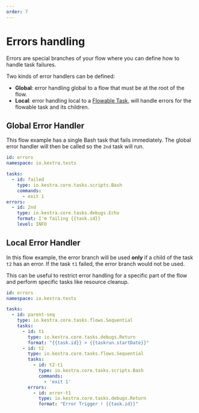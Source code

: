```yaml
---
order: 7
---
```

# Errors handling
Errors are special branches of your flow where you can define how to handle task failures.

Two kinds of error handlers can be defined:
* **Global**: error handling global to a flow that must be at the root of the flow.
* **Local**: error handling local to a [Flowable Task](../tasks/README.md#flowable-tasks), will handle errors for the flowable task and its children.


## Global Error Handler

This flow example has a single Bash task that fails immediately.
The global error handler will then be called so the `2nd` task will run.

```yaml
id: errors
namespace: io.kestra.tests

tasks:
  - id: failed
    type: io.kestra.core.tasks.scripts.Bash
    commands:
      - exit 1
errors:
  - id: 2nd
    type: io.kestra.core.tasks.debugs.Echo
    format: I'm failing {{task.id}}
    level: INFO
```


## Local Error Handler

In this flow example, the error branch will be used **only** if a child of the task `t2` has an error. If the task `t1` failed, the error branch would not be used. 

This can be useful to restrict error handling for a specific part of the flow and perform specific tasks like resource cleanup. 

```yaml
id: errors
namespace: io.kestra.tests

tasks:
  - id: parent-seq
    type: io.kestra.core.tasks.flows.Sequential
    tasks:
      - id: t1
        type: io.kestra.core.tasks.debugs.Return
        format: "{{task.id}} > {{taskrun.startDate}}"
      - id: t2
        type: io.kestra.core.tasks.flows.Sequential
        tasks:
          - id: t2-t1
            type: io.kestra.core.tasks.scripts.Bash
            commands:
              - 'exit 1'
        errors:
          - id: error-t1
            type: io.kestra.core.tasks.debugs.Return
            format: "Error Trigger ! {{task.id}}"
```


